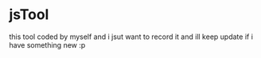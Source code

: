 # jsTool
this tool coded by myself and i jsut want to record it 
and ill keep update if i have something new :p
